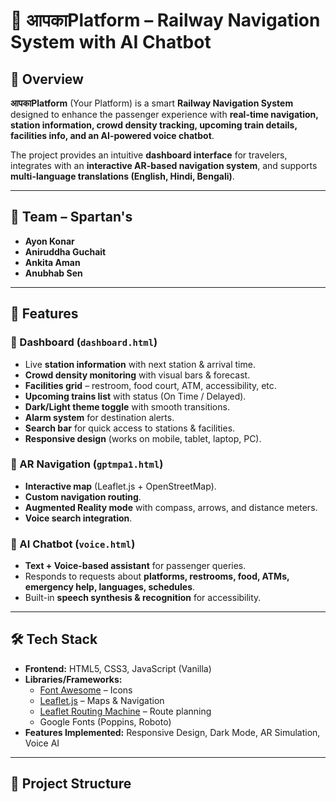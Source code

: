 # 🚆 आपकाPlatform – Railway Navigation System with AI Chatbot

## 📌 Overview
**आपकाPlatform** (Your Platform) is a smart **Railway Navigation System** designed to enhance the passenger experience with **real-time navigation, station information, crowd density tracking, upcoming train details, facilities info, and an AI-powered voice chatbot**.  

The project provides an intuitive **dashboard interface** for travelers, integrates with an **interactive AR-based navigation system**, and supports **multi-language translations (English, Hindi, Bengali)**.

---

## 👥 Team – Spartan's
- **Ayon Konar**  
- **Aniruddha Guchait**  
- **Ankita Aman**  
- **Anubhab Sen**

---

## 🎯 Features
### 🔹 Dashboard (`dashboard.html`)
- Live **station information** with next station & arrival time.  
- **Crowd density monitoring** with visual bars & forecast.  
- **Facilities grid** – restroom, food court, ATM, accessibility, etc.  
- **Upcoming trains list** with status (On Time / Delayed).  
- **Dark/Light theme toggle** with smooth transitions.  
- **Alarm system** for destination alerts.  
- **Search bar** for quick access to stations & facilities.  
- **Responsive design** (works on mobile, tablet, laptop, PC).  

### 🔹 AR Navigation (`gptmpa1.html`)
- **Interactive map** (Leaflet.js + OpenStreetMap).  
- **Custom navigation routing**.  
- **Augmented Reality mode** with compass, arrows, and distance meters.  
- **Voice search integration**.  

### 🔹 AI Chatbot (`voice.html`)
- **Text + Voice-based assistant** for passenger queries.  
- Responds to requests about **platforms, restrooms, food, ATMs, emergency help, languages, schedules**.  
- Built-in **speech synthesis & recognition** for accessibility.  

---

## 🛠️ Tech Stack
- **Frontend:** HTML5, CSS3, JavaScript (Vanilla)  
- **Libraries/Frameworks:**  
  - [Font Awesome](https://fontawesome.com/) – Icons  
  - [Leaflet.js](https://leafletjs.com/) – Maps & Navigation  
  - [Leaflet Routing Machine](https://www.liedman.net/leaflet-routing-machine/) – Route planning  
  - Google Fonts (Poppins, Roboto)  
- **Features Implemented:** Responsive Design, Dark Mode, AR Simulation, Voice AI  

---

## 📂 Project Structure
